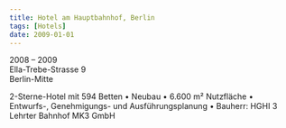 ```yaml
---
title: Hotel am Hauptbahnhof, Berlin
tags: [Hotels]
date: 2009-01-01
---
```

2008 – 2009<br/>
Ella-Trebe-Strasse 9<br/>
Berlin-Mitte

2-Sterne-Hotel mit 594 Betten
• Neubau
• 6.600 m² Nutzfläche
• Entwurfs-, Genehmigungs- und Ausführungsplanung
• Bauherr: HGHI 3 Lehrter Bahnhof MK3 GmbH
